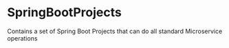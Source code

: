 # SpringBootProjects
Contains a set of Spring Boot Projects that can do all standard Microservice operations
